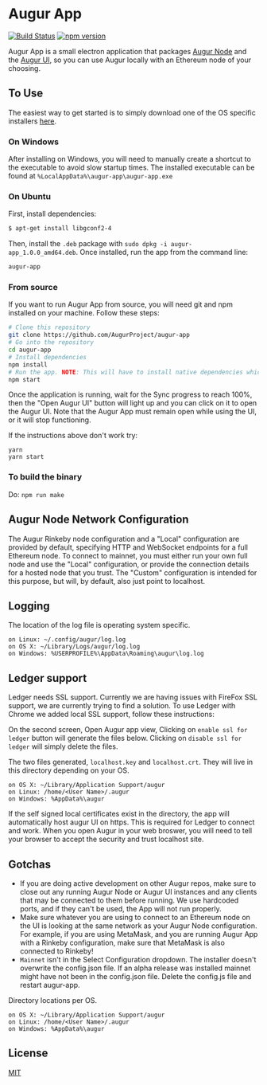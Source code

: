 # Augur App

[![Build Status](https://travis-ci.com/AugurProject/augur-app.svg?branch=master)](https://travis-ci.com/AugurProject/augur-app)
[![npm version](https://badge.fury.io/js/augur-app.svg)](https://badge.fury.io/js/augur-app)

Augur App is a small electron application that packages [Augur Node](https://github.com/AugurProject/augur-node) and the [Augur UI](https://github.com/AugurProject/augur), so you can use Augur locally with an Ethereum node of your choosing.

## To Use

The easiest way to get started is to simply download one of the OS specific installers [here](https://github.com/AugurProject/augur-app/releases).

### On Windows

After installing on Windows, you will need to manually create a shortcut to the executable to avoid slow startup times. The installed executable can be found at `%LocalAppData%\augur-app\augur-app.exe`

### On Ubuntu

First, install dependencies:

```bash
$ apt-get install libgconf2-4
```

Then, install the `.deb` package with `sudo dpkg -i augur-app_1.0.0_amd64.deb`. Once installed, run the app from the command line:

```bash
augur-app
```

### From source

If you want to run Augur App from source, you will need git and npm installed on your machine. Follow these steps:

```bash
# Clone this repository
git clone https://github.com/AugurProject/augur-app
# Go into the repository
cd augur-app
# Install dependencies
npm install
# Run the app. NOTE: This will have to install native dependencies which may take a long time depending on your environment.
npm start
```

Once the application is running, wait for the Sync progress to reach 100%, then the "Open Augur UI" button will light up and you can click on it to open the Augur UI. Note that the Augur App must remain open while using the UI, or it will stop functioning.

If the instructions above don't work try:

```git clone https://github.com/AugurProject/augur-app
yarn
yarn start
```

### To build the binary

Do: `npm run make`

## Augur Node Network Configuration

The Augur Rinkeby node configuration and a "Local" configuration are provided by default, specifying HTTP and WebSocket endpoints for a full Ethereum node. To connect to mainnet, you must either run your own full node and use the "Local" configuration, or provide the connection details for a hosted node that you trust. The "Custom" configuration is intended for this purpose, but will, by default, also just point to localhost.

## Logging

The location of the log file is operating system specific.

    on Linux: ~/.config/augur/log.log
    on OS X: ~/Library/Logs/augur/log.log
    on Windows: %USERPROFILE%\AppData\Roaming\augur\log.log

## Ledger support

Ledger needs SSL support. Currently we are having issues with FireFox SSL support, we are currently trying to find a solution.
To use Ledger with Chrome we added local SSL support, follow these instructions:

On the second screen, Open Augur app view, Clicking on `enable ssl for ledger` button will generate the files below. Clicking on `disable ssl for ledger` will simply delete the files.

The two files generated, `localhost.key` and `localhost.crt`. They will live in this directory depending on your OS.
  
    on OS X: ~/Library/Application Support/augur
    on Linux: /home/<User Name>/.augur
    on Windows: %AppData%\augur

If the self signed local certificates exist in the directory, the app will automatically host augur UI on https. This is required for Ledger to connect and work. When you open Augur in your web broswer, you will need to tell your browser to accept the security and trust localhost site.


## Gotchas

- If you are doing active development on other Augur repos, make sure to close out any running Augur Node or Augur UI instances and any clients that may be connected to them before running. We use hardcoded ports, and if they can't be used, the App will not run properly.
- Make sure whatever you are using to connect to an Ethereum node on the UI is looking at the same network as your Augur Node configuration. For example, if you are using MetaMask, and you are running Augur App with a Rinkeby configuration, make sure that MetaMask is also connected to Rinkeby!
- `Mainnet` isn't in the Select Configuration dropdown. The installer doesn't overwrite the config.json file. If an alpha release was installed mainnet might have not been in the config.json file. Delete the config.js file and restart augur-app. 

Directory locations per OS.
  
    on OS X: ~/Library/Application Support/augur
    on Linux: /home/<User Name>/.augur
    on Windows: %AppData%\augur






## License

[MIT](LICENSE.md)
